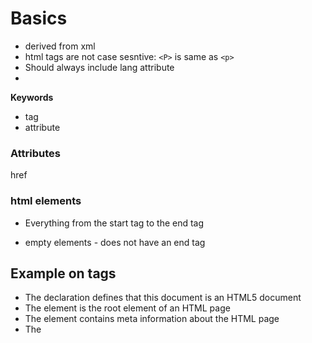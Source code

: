 

# Basics
* derived from xml
* html tags are not case sesntive: `<P>` is same as `<p>`
* Should always include lang attribute
* 

**Keywords**
* tag
* attribute 

### Attributes
href

### html elements
* Everything from the start tag to the end tag

* empty elements - does not have an end tag


## Example on tags
* The <!DOCTYPE html> declaration defines that this document is an HTML5 document
* The <html> element is the root element of an HTML page
* The <head> element contains meta information about the HTML page
* The <title> element specifies a title for the HTML page (which is shown in the browser's title bar or in the page's tab)
* The <body> element defines the document's body, and is a container for all the visible contents, such as headings, paragraphs, images, hyperlinks, tables, lists, etc.
* The <h1> element defines a large heading
* The <p> element defines a paragraph




## Web browser

The purpose of a web browser (Chrome, Edge, Firefox, Safari) is to read HTML documents and display them correctly.


## Doctype
* defines the document type 
* html5 doctype is <!DOCTYPE html>

## Links
`<a href="https://www.w3schools.com">This is a link</a>` 

## Images
`<img src="w3schools.jpg" alt="W3Schools.com" width="104" height="142">`




# Review
* HTML stands for HyperText Markup Language and is used to create the structure
  and content of a webpage.
* Most HTML elements contain opening and closing tags with raw text or other
  HTML tags between them.
* HTML elements can be nested inside other elements. The enclosed element is
  the child of the enclosing parent element.
* Any visible content should be placed within the opening and closing <body>
  tags.
* Headings and sub-headings, <h1> to <h6> tags, are used to provide titles for
  sections of content.
* <p>, <span> and <div> tags specify text or blocks.
* The <em> and <strong> tags are used to emphasize text.
* Line breaks are created with the <br> tag.
* Ordered lists (<ol>) are numbered and unordered lists (<ul>) are bulleted.
* Images (<img>) and videos (<video>) can be added by linking to an existing
  source.


# Self closing tag
`<div class="flex-text"/>` 
